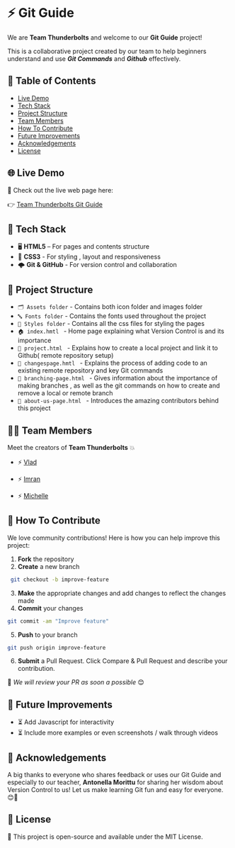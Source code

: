 # ⚡️ Git Guide

We are **Team Thunderbolts**  and welcome to our **Git Guide** project! 

This is a collaborative project created by our team to help beginners understand and use **_Git Commands_** and **_Github_** effectively.

## 🧭 Table of Contents
- [Live Demo](#-live-demo)
- [Tech Stack](#-tech-stack)
- [Project Structure](#-project-structure)
- [Team Members](#-team-members)
- [How To Contribute](#-how-to-contribute)
- [Future Improvements](#-future-improvements)
- [Acknowledgements](#-acknowledgements)
- [License](#-license)

## 🌐 Live Demo

🔗 Check out the live web page here:

👉 [Team Thunderbolts Git Guide]()

## 🧰 Tech Stack
- 🖥️ **HTML5** – For pages and contents structure
- 🎨 **CSS3** - For styling , layout and responsiveness
- 🌩️ **Git & GitHub** - For version control and collaboration


## 📁 Project Structure

- ` 🗂️ Assets folder ` - Contains both icon folder and images folder
- ` 🔤 Fonts folder ` - Contains the fonts used throughout the project
- ` 🎨 Styles folder ` - Contains all the css files for styling the pages
- `🏠 index.hmtl ` - Home page explaining what Version Control is and its importance
- `🧱 project.html ` - Explains how to create a local project and link it to Github( remote repository setup)
- `🧩 changespage.hmtl ` - Explains the process of adding code to an existing remote repository and key Git commands
- `🌿 branching-page.html ` - Gives information about the importance of making branches , as well as the git commands on how to create and remove a local or remote branch
- `👥 about-us-page.html ` - Introduces the amazing contributors behind this project

## 👨‍💻 Team Members

Meet the creators of **Team Thunderbolts** 💥

- ⚡ [Vlad](https://github.com/Lesstread666)

- ⚡ [Imran](https://github.com/imrankhan0503)

- ⚡ [Michelle](https://github.com/themichellesarmiento)


## 🤝 How To Contribute

We love community contributions! Here is how you can help improve this project:

1. **Fork** the repository
2. **Create** a new branch
```bash 
 git checkout -b improve-feature
```
3. **Make** the appropriate changes and add changes to reflect the changes made
4. **Commit** your changes
```bash 
git commit -am "Improve feature"
```
5. **Push** to your branch
```bash 
git push origin improve-feature
```

6. **Submit** a Pull Request. Click Compare & Pull Request and describe your contribution.

💬 _We will review your PR as soon a possible_ 😊

## 🚀 Future Improvements
- ⏳ Add Javascript for interactivity 
- ⏳ Include more examples or even screenshots / walk through videos

## 📜 Acknowledgements
A big thanks to everyone who shares feedback or uses our Git Guide and especially to our teacher, **Antonella Morittu** for sharing her wisdom about Version Control to us! Let us make learning Git fun and easy for everyone. 😊🙌

## 🧾 License

📜 This project is open-source and available under the MIT License.


